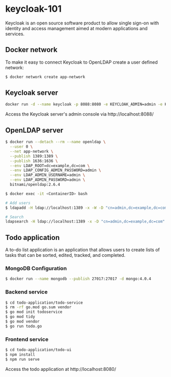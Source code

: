 # keycloak-101

Keycloak is an open source software product to allow single sign-on with identity and access management aimed at modern applications and services.

## Docker network

To make it easy to connect Keycloak to OpenLDAP create a user defined network:

```sh
$ docker network create app-network
```

## Keycloak server

```sh
docker run -d --name keycloak -p 8088:8080 -e KEYCLOAK_ADMIN=admin -e KEYCLOAK_ADMIN_PASSWORD=admin --net app-network quay.io/keycloak/keycloak:22.0.3 start-dev
```

Access the Keycloak server's admin console via http://localhost:8088/

## OpenLDAP server

```sh
$ docker run --detach --rm --name openldap \
  --user 0 \
  --net app-network \
  --publish 1389:1389 \
  --publish 1636:1636 \
  --env LDAP_ROOT=dc=example,dc=com \
  --env LDAP_CONFIG_ADMIN_PASSWORD=admin \
  --env LDAP_ADMIN_USERNAME=admin \
  --env LDAP_ADMIN_PASSWORD=admin \
  bitnami/openldap:2.6.4

$ docker exec -it <ContainerID> bash

# Add users
$ ldapadd -H ldap://localhost:1389 -x -W -D "cn=admin,dc=example,dc=com" -f users.ldif

# Search
ldapsearch -H ldap://localhost:1389 -x -D "cn=admin,dc=example,dc=com" -w admin -b "dc=example,dc=com"
```

## Todo application

A to-do list application is an application that allows users to create lists of tasks that can be sorted, edited, tracked, and completed. 

### MongoDB Configuration

```sh
$ docker run --name mongodb --publish 27017:27017 -d mongo:4.0.4
```

### Backend service

```sh
$ cd todo-application/todo-service
$ rm -rf go.mod go.sum vendor
$ go mod init todoservice
$ go mod tidy
$ go mod vendor
$ go run todo.go
```

### Frontend service

```sh
$ cd todo-application/todo-ui
$ npm install
$ npm run serve
```

Access the todo application at http://localhost:8080/
